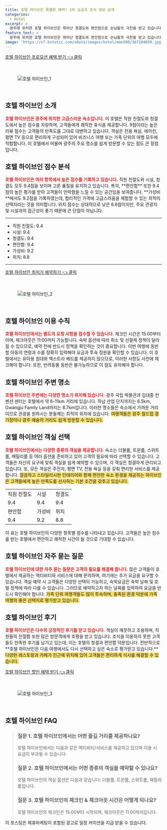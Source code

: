 ```yaml
---
title: 호텔 하이브인 특별한 혜택! 1박 요금과 조식 정보 공개
categories:
  - Hotel
excerpt: >
  광주에 위치한 호텔 하이브인은 뛰어난 청결도와 편안함으로 손님들의 극찬을 받고 있습니다. 9점대의 높은 평점을 자랑하며 근처 관광지와의 접근성도 좋습니다. 최상의 서비스를 경험하고 싶다면 지금 예약하세요!
feature_text: >
  광주에 위치한 호텔 하이브인은 뛰어난 청결도와 편안함으로 손님들의 극찬을 받고 있습니다. 9점대의 높은 평점을 자랑하며 근처 관광지와의 접근성도 좋습니다. 최상의 서비스를 경험하고 싶다면 지금 예약하세요!
image: 'https://cf.bstatic.com/xdata/images/hotel/max500/367284659.jpg?k=6c8efb05325f41623815f2940578852bfc18e2f02cba7fcf2f71787ac785cc5b&o=&hp=1'
---
```


<p><a class="modoo-button" href="https://tinyurl.com/28su2rlg" rel="nofollow noopener">호텔 하이브인 프로모션 혜택 받기 👈 클릭</a></p><br/>
<figure class="image"><img alt="호텔 하이브인_1" src="https://cf.bstatic.com/xdata/images/hotel/max1024x768/367281626.jpg?k=93aad65aa3d028cb3796c93a91a947ba3ffede3048aa649bf040183a9cd8663f&amp;o=&amp;hp=1"/></figure><br/>

<h2 id="호텔_하이브인_소개">호텔 하이브인 소개</h2>
<p><b><span style="color: #ee2323;">호텔 하이브인은 광주에 위치한 고급스러운 숙소입니다.</span></b> 이 호텔은 직원 친절도와 청결도에서 높은 점수를 자랑하며, 고객들에게 쾌적한 휴식을 제공합니다. 9점이라는 높은 리뷰 점수는 고객들의 만족도를 그대로 대변하고 있습니다. 객실은 전용 욕실, 에어컨, 평면 TV 등으로 편리하게 구성되어 있어 비즈니스 여행 또는 가족 단위의 여행 모두에 적합합니다. 이 호텔에서 머물며 광주의 주요 명소를 쉽게 방문할 수 있는 점도 큰 장점입니다.</p>
<h2 id="호텔_하이브인_점수_분석">호텔 하이브인 점수 분석</h2>
<p><b><span style="color: #ee2323;">호텔 하이브인은 여러 항목에서 높은 점수를 기록하고 있습니다.</span></b> 직원 친절도와 시설, 청결도 모두 9.4점을 보이며 고른 품질을 유지하고 있습니다. 특히, **편안함** 또한 9.4점의 높은 평가를 받아 고객들이 안락함을 느낄 수 있는 공간임을 보여줍니다. **가성비**에서도 9.2점을 기록하였는데, 합리적인 가격에 고급스러움을 체험할 수 있는 최적의 선택지라는 것을 의미합니다. 위치 점수는 상대적으로 낮은 8.8점이지만, 주요 관광지 및 시설과의 접근성이 좋기 때문에 큰 단점이 아닙니다.</p>
<hr/>
<ul>
<li>직원 친절도: 9.4</li>
<li>시설: 9.4</li>
<li>청결도: 9.4</li>
<li>편안함: 9.4</li>
<li>가성비: 9.2</li>
<li>위치: 8.8</li>
</ul>
<hr/>
<p><a class="modoo-button" href="https://tinyurl.com/28su2rlg" rel="nofollow noopener">호텔 하이브인 최저가 예약하기 👈 클릭</a></p><br/>
<figure class="image"><img alt="호텔 하이브인_2" src="https://cf.bstatic.com/xdata/images/hotel/max500/367284659.jpg?k=6c8efb05325f41623815f2940578852bfc18e2f02cba7fcf2f71787ac785cc5b&amp;o=&amp;hp=1"/></figure><br/>
<h2 id="호텔_하이브인_이용수칙">호텔 하이브인 이용 수칙</h2>
<p><b><span style="color: #ee2323;">호텔 하이브인에서는 별도의 요청 사항을 접수할 수 있습니다.</span></b> 체크인 시간은 15:00부터이며, 체크아웃은 11:00까지 가능합니다. 숙박 옵션에 따라 취소 및 선결제 정책이 달라질 수 있으므로, 예약 전에 반드시 정책을 확인하는 것이 중요합니다. 이번 여행에 동반할 아동의 연령과 수를 정확히 입력해야 요금과 투숙 정원을 확인할 수 있습니다. 이 호텔에서는 유아용 침대와 엑스트라 베드를 제공하지 않으므로, 이러한 사항도 사전에 체크해야 합니다. 또한, 반려동물 동반은 불가능하므로 이 점도 유의해야 합니다.</p>
<h2 id="주변_명소_탐방">호텔 하이브인 주변 명소</h2>
<p><b><span style="color: #ee2323;">호텔 하이브인 주변에는 다양한 명소가 위치해 있습니다.</span></b> 광주 국립 박물관과 김대중 컨벤션 센터는 호텔에서 약 6-11km 거리에 있습니다. 하남 산업 단지까지는 6.5km, Gwangju Family Land까지는 8.7km입니다. 이러한 명소들은 숙소에서 가까운 거리이므로 관광을 원하시는 분들께는 최적의 위치에 있습니다. <span style="background-color: #ffe066;">여행객들은 광주 월드컵 경기장이나 광주 예술의 거리도 쉽게 방문할 수 있습니다.</span></p>
<h2 id="호텔_하이브인_객실_정보">호텔 하이브인 객실 선택</h2>
<p><b><span style="color: #ee2323;">호텔 하이브인에서는 다양한 종류의 객실을 제공합니다.</span></b> 숙소는 더블룸, 트윈룸, 스위트룸, 패밀리룸 등 여러 옵션을 준비하고 있어 고객의 필요에 따라 선택할 수 있습니다. 고객들은 자신의 요구에 맞춰 객실을 쉽게 예약할 수 있으며, 각 객실은 청결하게 관리되고 있습니다. 또, 모든 객실은 주전자, 평면 TV, 전용 욕실 등을 갖춰 편리한 서비스를 제공합니다. <span style="background-color: #ffe066;">깔끔하고 스타일리시한 인테리어와 함께 편안한 숙소 환경을 제공하는 하이브인은 고객들에게 높은 만족도를 선사하는 기본 조건을 갖추고 있습니다.</span></p>
<table>
<tr>
<td>직원 친절도</td>
<td>시설</td>
<td>청결도</td>
</tr>
<tr>
<td>9.4</td>
<td>9.4</td>
<td>9.4</td>
</tr>
<tr>
<td>편안함</td>
<td>가성비</td>
<td>위치</td>
</tr>
<tr>
<td>9.4</td>
<td>9.2</td>
<td>8.8</td>
</tr>
</table>
<p>이 표는 호텔 하이브인의 다양한 항목별 점수를 나타내고 있습니다. 고객들은 높은 점수를 받는 호텔에서 편안하고 쾌적한 시간이 될 것으로 기대할 수 있습니다.</p>
<h2 id="자주_묻는_질문">호텔 하이브인 자주 묻는 질문</h2>
<p><b><span style="color: #ee2323;">호텔 하이브인에 대한 자주 묻는 질문은 고객의 필요를 해결해 줍니다.</span></b> 많은 고객들이 호텔에서 제공하는 액티비티와 서비스에 대해 문의하며, 여기에는 추가 요금을 요구할 수 있습니다. 객실 예약 시 고객들은 다양한 선택이 가능하고, 숙박요금은 숙박 날짜 및 호텔 정책에 따라 다를 수 있습니다. 그러므로 예약하고자 하는 날짜를 입력하여 요금을 반드시 확인해야 합니다. <span style="background-color: #ffe066;">가족 단위 여행객들도 많이 투숙하며, 충족된 환경 덕분에 가족 여행의 좋은 선택지로 평가받고 있습니다.</span></p>
<h2 id="호텔_하이브인_후기">호텔 하이브인 후기</h2>
<p><b><span style="color: #ee2323;">호텔 하이브인은 다수의 긍정적인 후기를 받고 있습니다.</span></b> 객실이 깨끗하고 조용하며, 직원들의 친절함 또한 많은 방문객에게 호평을 받고 있습니다. 조식을 이용하지 못한 고객들도 만족한 후기를 남기고 있는데, 이는 호텔의 청결과 편안함 덕분입니다. 전반적으로 **호텔 하이브인은 다음 여행에서도 다시 선택하고 싶은 숙소로 평가받고 있습니다.** <span style="background-color: #ffe066;">다양한 레스토랑과 카페가 인근에 위치해 있어 고객들은 편리하게 식사를 해결할 수 있습니다.</span></p>

<p><a class="modoo-button" href="https://tinyurl.com/28su2rlg" rel="nofollow noopener">호텔 하이브인 할인 혜택 받기 👈 클릭</a></p><br>

<figure class="image"><img src="https://cf.bstatic.com/xdata/images/hotel/max500/367284552.jpg?k=6d300a9a0601c5155b7b2adccd9864d201687d14ee89d09155af74dca73dd300&o=&hp=1" alt="호텔 하이브인_3"></figure><br>
<h2 id="호텔 하이브인_FAQ">호텔 하이브인 FAQ</h2>
<div itemscope="" itemtype="https://schema.org/FAQPage"> <blockquote> <div itemscope="" itemprop="mainEntity" itemtype="https://schema.org/Question"> <h3 id="질문_1" itemprop="name">질문 1. 호텔 하이브인에서는 어떤 즐길 거리를 제공하나요?</h3> <div itemscope="" itemprop="acceptedAnswer" itemtype="https://schema.org/Answer"> <span itemprop="text"> <p>호텔 하이브인에서는 다음과 같은 액티비티/서비스를 제공하고 있으며 이용 시 요금이 부과될 수 있습니다:</p> </span> </div> </div> <div itemscope="" itemprop="mainEntity" itemtype="https://schema.org/Question"> <h3 id="질문_2" itemprop="name">질문 2. 호텔 하이브인에서는 어떤 종류의 객실을 예약할 수 있나요?</h3> <div itemscope="" itemprop="acceptedAnswer" itemtype="https://schema.org/Answer"> <span itemprop="text"> <p>호텔 하이브인의 객실 옵션은 다음과 같습니다: 더블룸, 트윈룸, 스위트룸, 패밀리룸입니다.</p> </span> </div> </div> <div itemscope="" itemprop="mainEntity" itemtype="https://schema.org/Question"> <h3 id="질문_3" itemprop="name">질문 3. 호텔 하이브인의 체크인 & 체크아웃 시간은 어떻게 되나요?</h3> <div itemscope="" itemprop="acceptedAnswer" itemtype="https://schema.org/Answer"> <span itemprop="text"> <p>호텔 하이브인의 체크인은 15:00부터 시작되며, 체크아웃은 11:00까지입니다.</p> </span> </div> </div> </blockquote> </div><p>이 포스팅은 제휴마케팅이 포함된 광고로 일정 커미션을 지급 받을 수 있습니다.</p>

